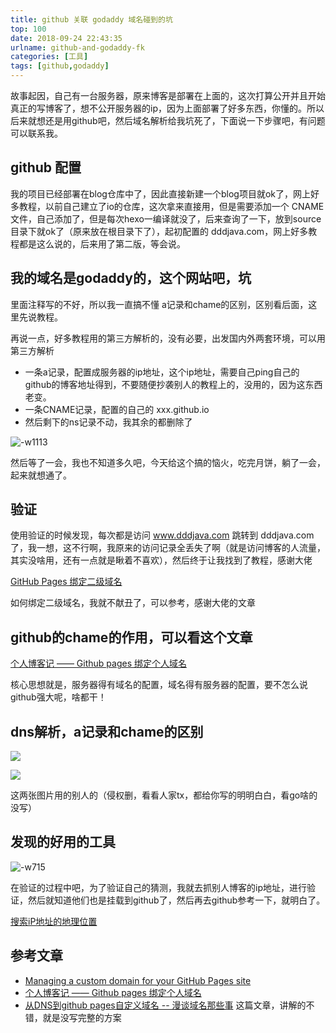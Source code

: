 ```yaml
---
title: github 关联 godaddy 域名碰到的坑
top: 100
date: 2018-09-24 22:43:35
urlname: github-and-godaddy-fk
categories: [工具]
tags: [github,godaddy]
---
```


故事起因，自己有一台服务器，原来博客是部署在上面的，这次打算公开并且开始真正的写博客了，想不公开服务器的ip，因为上面部署了好多东西，你懂的。所以后来就想还是用github吧，然后域名解析给我坑死了，下面说一下步骤吧，有问题可以联系我。

<!--more-->

## github 配置

我的项目已经部署在blog仓库中了，因此直接新建一个blog项目就ok了，网上好多教程，以前自己建立了io的仓库，这次拿来直接用，但是需要添加一个 CNAME 文件，自己添加了，但是每次hexo一编译就没了，后来查询了一下，放到source目录下就ok了（原来放在根目录下了），起初配置的 dddjava.com，网上好多教程都是这么说的，后来用了第二版，等会说。

## 我的域名是godaddy的，这个网站吧，坑

里面注释写的不好，所以我一直搞不懂 a记录和chame的区别，区别看后面，这里先说教程。

再说一点，好多教程用的第三方解析的，没有必要，出发国内外两套环境，可以用第三方解析

* 一条a记录，配置成服务器的ip地址，这个ip地址，需要自己ping自己的github的博客地址得到，不要随便抄袭别人的教程上的，没用的，因为这东西老变。
* 一条CNAME记录，配置的自己的	xxx.github.io
* 然后剩下的ns记录不动，我其余的都删除了

![-w1113](https://i.loli.net/2019/11/03/opAyZEibnXB1lJK.jpg)

然后等了一会，我也不知道多久吧，今天给这个搞的恼火，吃完月饼，躺了一会，起来就想通了。

## 验证

使用验证的时候发现，每次都是访问 www.dddjava.com 跳转到 dddjava.com 了，我一想，这不行啊，我原来的访问记录全丢失了啊（就是访问博客的人流量，其实没啥用，还有一点就是瞅着不喜欢），然后终于让我找到了教程，感谢大佬

[GitHub Pages 绑定二级域名](https://segmentfault.com/a/1190000005775893)

如何绑定二级域名，我就不献丑了，可以参考，感谢大佬的文章

## github的chame的作用，可以看这个文章

[个人博客记 —— Github pages 绑定个人域名](https://segmentfault.com/a/1190000011203711)

核心思想就是，服务器得有域名的配置，域名得有服务器的配置，要不怎么说github强大呢，啥都干！

## dns解析，a记录和chame的区别

![](https://i.loli.net/2019/11/03/GHBVn7KtJI4YPbM.jpg)

![](https://i.loli.net/2019/11/03/jQRCPiDxeXrlpha.jpg)

这两张图片用的别人的（侵权删，看看人家tx，都给你写的明明白白，看go啥的没写）

## 发现的好用的工具

![-w715](https://i.loli.net/2019/11/03/nbavPeGzxp831SI.jpg)

在验证的过程中吧，为了验证自己的猜测，我就去抓别人博客的ip地址，进行验证，然后就知道他们也是挂载到github了，然后再去github参考一下，就明白了。

[搜索iP地址的地理位置](http://www.ip138.com)

## 参考文章

* [Managing a custom domain for your GitHub Pages site](https://help.github.com/articles/setting-up-an-apex-domain/)
* [个人博客记 —— Github pages 绑定个人域名](https://segmentfault.com/a/1190000011203711)
* [从DNS到github pages自定义域名 -- 漫谈域名那些事](http://winterttr.me/2015/10/23/from-dns-to-github-custom-domain/)  这篇文章，讲解的不错，就是没写完整的方案


